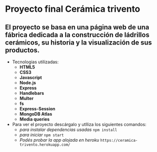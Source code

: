 # Proyecto final Cerámica trivento

## El proyecto se basa en una página web de una fábrica dedicada a la construcción de ládrillos cerámicos, su historia y la visualización de sus productos.

- Tecnologias utilizadas:
  - **HTML5**
  - **CSS3**
  - **Javascript**
  - **Node.js**
  - **Express**
  - **Handlebars**
  - **Multer**
  - **fs**
  - **Express-Session**
  - **MongoDB Atlas**
  - **Media queries**
- Para ver el proyecto descárgalo y utIliza los siguientes comandos:
  - _para instalar dependencias usadas_ `npm install`
  - _para iniciar_ `npm start`
  - _Podés probar la app alojada en heroku_ `https://ceramica-trivento.herokuapp.com/`
